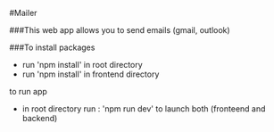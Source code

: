 #Mailer

###This web app allows you to send emails (gmail, outlook)

###To install packages

- run 'npm install' in root directory
- run 'npm install' in frontend directory

to run app

- in root directory run : 'npm run dev' to launch both (fronteend and backend)
